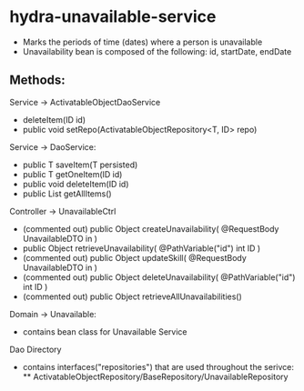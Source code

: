# hydra-unavailable-service
* Marks the periods of time (dates) where a person is unavailable
* Unavailability bean is composed of the following: id, startDate, endDate

## Methods:
Service -> ActivatableObjectDaoService
* deleteItem(ID id)
* public void setRepo(ActivatableObjectRepository<T, ID> repo)

Service -> DaoService:
* public T saveItem(T persisted)
* public T getOneItem(ID id)
* public void deleteItem(ID id)
* public List<T> getAllItems()


Controller -> UnavailableCtrl
* (commented out) public Object createUnavailability( @RequestBody UnavailableDTO in )
* public Object retrieveUnavailability( @PathVariable("id") int ID )
* (commented out) public Object updateSkill( @RequestBody UnavailableDTO in )
* (commented out) public Object deleteUnavailability( @PathVariable("id") int ID )
* (commented out) public Object retrieveAllUnavailabilities()

Domain -> Unavailable:
* contains bean class for Unavailable Service

Dao Directory
* contains interfaces("repositories") that are used throughout the serivce: 
** ActivatableObjectRepository/BaseRepository/UnavailableRepository
